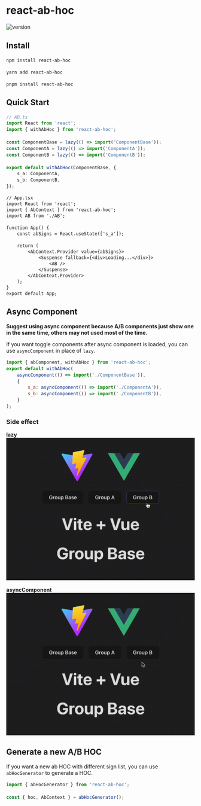 # react-ab-hoc

<img src="https://img.shields.io/npm/v/react-ab-hoc?label=" alt="version" />

## Install

```shell
npm install react-ab-hoc

yarn add react-ab-hoc

pnpm install react-ab-hoc
```

## Quick Start

```ts
// AB.ts
import React from 'react';
import { withAbHoc } from 'react-ab-hoc';

const ComponentBase = lazy(() => import('ComponentBase'));
const ComponentA = lazy(() => import('ComponentA'));
const ComponentB = lazy(() => import('ComponentB'));

export default withAbHoc(ComponentBase, {
    s_a: ComponentA,
    s_b: ComponentB,
});
```

```tsx
// App.tsx
import React from 'react';
import { AbContext } from 'react-ab-hoc';
import AB from './AB';

function App() {
    const abSigns = React.useState(['s_a']);

    return (
        <AbContext.Provider value={abSigns}>
            <Suspense fallback={<div>Loading...</div>}>
                <AB />
            </Suspense>
        </AbContext.Provider>
    );
}
export default App;
```

## Async Component

**Suggest using async component because A/B components just show one in the same time, others may not used most of the time.**

If you want toggle components after async component is loaded, you can use `asyncComponent` in place of `lazy`.

```js
import { abComponent, withAbHoc } from 'react-ab-hoc';
export default withAbHoc(
    asyncComponent(() => import('./ComponentBase')),
    {
        s_a: asyncComponent(() => import('./ComponentA')),
        s_b: asyncComponent(() => import('./ComponentB')),
    }
);
```

### Side effect

**lazy**
<img src='../../docs/defineAsyncComponent.gif'>

**asyncComponent**
<img src='../../docs/asyncComponent.gif'>

## Generate a new A/B HOC

If you want a new ab HOC with different sign list, you can use `abHocGenerator` to generate a HOC.

```typescript
import { abHocGenerator } from 'react-ab-hoc';

const { hoc, AbContext } = abHocGenerator();
```
